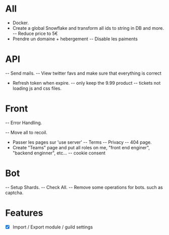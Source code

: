 # All

- Docker.
- Create a global Snowflake and transform all ids to string in DB and more.
  -- Reduce price to 5€
- Prendre un domaine + hebergement
  -- Disable les paiments

# API

-- Send mails.
-- View twitter favs and make sure that everything is correct

- Refresh token when expire.
  -- only keep the 9.99 product
  -- tickets not loading js and css files.

# Front

-- Error Handling.

-- Move all to recoil.

- Passer les pages sur 'use server'
  -- Terms
  -- Privacy
  -- 404 page.
- Create "Teams" page and put all roles on me, "front end enginer", "backend enginner", etc...
  -- cookie consent

# Bot

-- Setup Shards.
-- Check All.
-- Remove some operations for bots. such as captcha.

# Features

- [x] Import / Export module / guild settings
